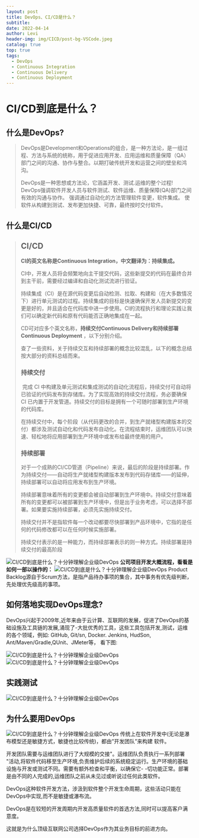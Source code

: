 ```yaml
---
layout: post
title: DevOps、CI/CD是什么？
subtitle: 
date: 2022-04-14
author: Levi
header-img: img/CICD/post-bg-VSCode.jpeg
catalog: true
top: true
tags:
  - DevOps
  - Continuous Integration
  - Continuous Delivery
  - Continuous Deployment
---
```






# CI/CD到底是什么？

## 什么是DevOps?

> DevOps是Development和Operations的组合，是一种方法论，是一组过程、方法与系统的统称，用于促进应用开发、应用运维和质量保障（QA）部门之间的沟通、协作与整合。以期打破传统开发和运营之间的壁垒和鸿沟。
>
> 
>
> DevOps是一种思想或方法论，它涵盖开发、测试.运维的整个过程!
> DevOps强调软件开发人员与软件测试、软件运维、质量保障(QA)部门之间有效的沟通与协作。
> 强调通过自动化的方法管理软件变更，软件集成。
> 使软件从构建到测试、发布更加快捷、可靠，最终按时交付软件。



## 什么是CI/CD

> ## **CI/CD**
>
> **CI的英文名称是Continuous Integration，中文翻译为：持续集成。**
>
>
> CI中，开发人员将会频繁地向主干提交代码，这些新提交的代码在最终合并到主干前，需要经过编译和自动化测试流进行验证。
>
> 持续集成（CI）是在源代码变更后自动检测、拉取、构建和（在大多数情况下）进行单元测试的过程。持续集成的目标是快速确保开发人员新提交的变更是好的，并且适合在代码库中进一步使用。CI的流程执行和理论实践让我们可以确定新代码和原有代码能否正确地集成在一起。
>
> 
>
> CD可对应多个英文名称，**持续交付Continuous Delivery和持续部署Continuous Deployment** ，以下分别介绍。
>
> 查了一些资料，关于持续交互和持续部署的概念比较混乱，以下的概念总结按大部分的资料总结而来。
>
> ### **持续交付**
>
> ​     完成 CI 中构建及单元测试和集成测试的自动化流程后，持续交付可自动将已验证的代码发布到存储库。为了实现高效的持续交付流程，务必要确保 CI 已内置于开发管道。持续交付的目标是拥有一个可随时部署到生产环境的代码库。
>
> ​     在持续交付中，每个阶段（从代码更改的合并，到生产就绪型构建版本的交付）都涉及测试自动化和代码发布自动化。在流程结束时，运维团队可以快速、轻松地将应用部署到生产环境中或发布给最终使用的用户。
>
> 
>
> ### **持续部署**
>
> 对于一个成熟的CI/CD管道（Pipeline）来说，最后的阶段是持续部署。作为持续交付——自动将生产就绪型构建版本发布到代码存储库——的延伸，持续部署可以自动将应用发布到生产环境。
>
> 持续部署意味着所有的变更都会被自动部署到生产环境中。持续交付意味着所有的变更都可以被部署到生产环境中，但是出于业务考虑，可以选择不部署。如果要实施持续部署，必须先实施持续交付。
>
> 持续交付并不是指软件每一个改动都要尽快部署到产品环境中，它指的是任何的代码修改都可以在任何时候实施部署。
>
> 持续交付表示的是一种能力，而持续部署表示的则一种方式。持续部署是持续交付的最高阶段







![CI/CD到底是什么？十分钟理解企业级DevOps](https://cdn.jsdelivr.net/gh/Levi0219/note-photo/202204151414223.png)
**公司项目开发大概流程，看看是如何一部以操作的：**
![CI/CD到底是什么？十分钟理解企业级DevOps](https://cdn.jsdelivr.net/gh/Levi0219/note-photo/img.png)
Product Backlog源自于Scrum方法，是指产品待办事项的集合，其中事务有优先级判断，先处理优先级高的事项。



## 如何落地实现DevOps理念?

DevOps兴起于2009年,近年来由于云计算、互联网的发展，促进了DevOps的基础设施及工具链的发展,涌现了-大批优秀的工具，这些工具包括开发,测试，运维的各个领域，例如: GitHub, Git/sn, Docker. Jenkins, HudSon,
Ant/Maven/Gradle,QUnit、JMeter等， 看下图:

![CI/CD到底是什么？十分钟理解企业级DevOps](https://cdn.jsdelivr.net/gh/Levi0219/note-photo/img-20220415142030431.png)
![CI/CD到底是什么？十分钟理解企业级DevOps](https://cdn.jsdelivr.net/gh/Levi0219/note-photo/img-20220415142038136.png)



## 实践测试

![CI/CD到底是什么？十分钟理解企业级DevOps](https://cdn.jsdelivr.net/gh/Levi0219/note-photo/img-20220415142047228.png)



## 为什么要用DevOps

![CI/CD到底是什么？十分钟理解企业级DevOps](https://cdn.jsdelivr.net/gh/Levi0219/note-photo/img-20220415142052230.png)
传统上在软件开发中(无论是瀑布模型还是敏捷方式，敏捷也比较传统)，都由”开发团队”来构建 软件。

开发团队需要与运维团队进行了大规模的交接"。运维团队负责执行一系列部署 "活动,将软件代码移至生产环境,负责维护后续的系统稳定运行。生产环境的基础设施与开发或测试不同。需要有额外检查和平衡，以确保它- -切功能正常。部署是由不同的人完成的,运维团队之前从未见过或听说过任何此类软件。

DevOps这种软件开发方法，涉汲到软件整个开发生命周期，这些活动只能在DevOps中实现,而不是敏捷或瀑布流。

DevOps是在较短的开发周期内开发高质量软件的首选方法,同时可以提高客户满意度。

这就是为什么顶级互联网公司选择DevOps作为其业务目标的前进方向。